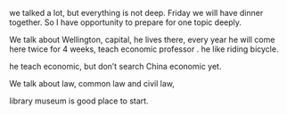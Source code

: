 we talked a lot, but everything is not deep. Friday we will have dinner together. So I have opportunity to prepare for one topic deeply. 

We talk about Wellington, capital, he lives there, every year he will come here twice for 4 weeks, teach economic professor . he like riding bicycle. 

he teach economic, but don’t search China economic yet. 


We talk about law, common law and civil law, 

library museum is good place to start. 

